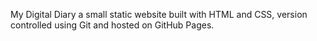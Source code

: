 My Digital Diary
a small static website built with HTML and CSS, version controlled using Git and hosted on GitHub Pages.
